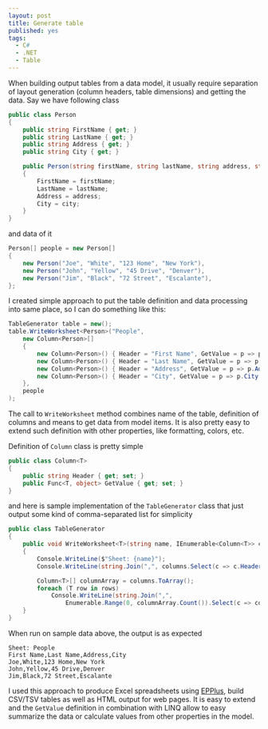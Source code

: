```yaml
---
layout: post
title: Generate table
published: yes
tags:
  - C#
  - .NET
  - Table
---
```

When building output tables from a data model, it usually require separation of layout generation (column headers, table dimensions) and getting the data. Say we have following class 

```c#
public class Person
{
    public string FirstName { get; }
    public string LastName { get; }
    public string Address { get; }
    public string City { get; }

    public Person(string firstName, string lastName, string address, string city)
    {
        FirstName = firstName;
        LastName = lastName;
        Address = address;
        City = city;
    }
}
```

and data of it

```c#
Person[] people = new Person[]
{
    new Person("Joe", "White", "123 Home", "New York"),
    new Person("John", "Yellow", "45 Drive", "Denver"),
    new Person("Jim", "Black", "72 Street", "Escalante"),
};
```

I created simple approach to put the table definition and data processing into same place, so I can do something like this:

```c#
TableGenerator table = new();
table.WriteWorksheet<Person>("People",
    new Column<Person>[]
    {
        new Column<Person>() { Header = "First Name", GetValue = p => p.FirstName },
        new Column<Person>() { Header = "Last Name", GetValue = p => p.LastName },
        new Column<Person>() { Header = "Address", GetValue = p => p.Address },
        new Column<Person>() { Header = "City", GetValue = p => p.City },
    },
    people
);
```

The call to `WriteWorksheet` method combines name of the table, definition of columns and means to get data from model items. It is also pretty easy to extend such definition with other properties, like formatting, colors, etc.

Definition of `Column` class is pretty simple

```c#
public class Column<T>
{
    public string Header { get; set; }
    public Func<T, object> GetValue { get; set; }
}
```

and here is sample implementation of the `TableGenerator` class that just output some kind of comma-separated list for simplicity

```c#
public class TableGenerator
{
    public void WriteWorksheet<T>(string name, IEnumerable<Column<T>> columns, IEnumerable<T> rows)
    {
        Console.WriteLine($"Sheet: {name}");
        Console.WriteLine(string.Join(",", columns.Select(c => c.Header)));

        Column<T>[] columnArray = columns.ToArray();
        foreach (T row in rows)
            Console.WriteLine(string.Join(",", 
                Enumerable.Range(0, columnArray.Count()).Select(c => columnArray[c].GetValue(row))));
    }
}
```

When run on sample data above, the output is as expected

```
Sheet: People
First Name,Last Name,Address,City
Joe,White,123 Home,New York
John,Yellow,45 Drive,Denver
Jim,Black,72 Street,Escalante
```

I used this approach to produce Excel spreadsheets using [EPPlus][1], build CSV/TSV tables as well as HTML output for web pages. It is easy to extend and the `GetValue` definition in combination with LINQ allow to easy summarize the data or calculate values from other properties in the model.

[1]: https://www.epplussoftware.com/
